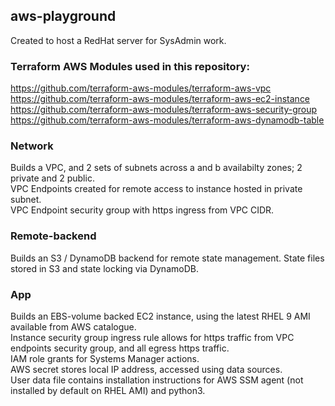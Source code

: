 ## aws-playground
Created to host a RedHat server for SysAdmin work.  

### Terraform AWS Modules used in this repository:
https://github.com/terraform-aws-modules/terraform-aws-vpc  
https://github.com/terraform-aws-modules/terraform-aws-ec2-instance  
https://github.com/terraform-aws-modules/terraform-aws-security-group  
https://github.com/terraform-aws-modules/terraform-aws-dynamodb-table  

### Network
Builds a VPC, and 2 sets of subnets across a and b availabilty zones; 2 private and 2 public.  
VPC Endpoints created for remote access to instance hosted in private subnet.  
VPC Endpoint security group with https ingress from VPC CIDR.  

### Remote-backend
Builds an S3 / DynamoDB backend for remote state management. State files stored in S3 and state locking via DynamoDB.  

### App
Builds an EBS-volume backed EC2 instance, using the latest RHEL 9 AMI available from AWS catalogue.  
Instance security group ingress rule allows for https traffic from VPC endpoints security group, and all egress https traffic.  
IAM role grants for Systems Manager actions.  
AWS secret stores local IP address, accessed using data sources.  
User data file contains installation instructions for AWS SSM agent (not installed by default on RHEL AMI) and python3.  